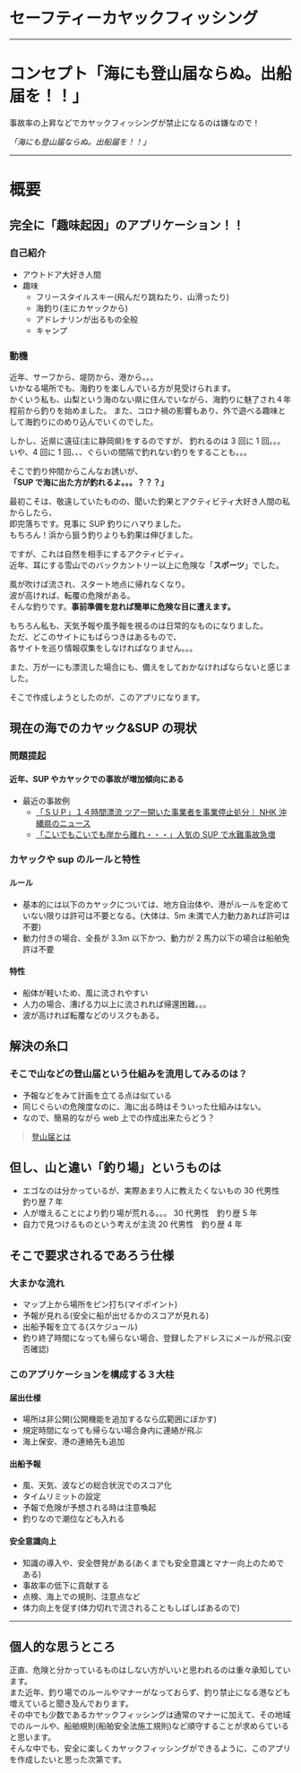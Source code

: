 # セーフティーカヤックフィッシング

---

# コンセプト「海にも登山届ならぬ。出船届を！！」

事故率の上昇などでカヤックフィッシングが禁止になるのは嫌なので！

_「海にも登山届ならぬ。出船届を！！」_

---

# 概要

## 完全に「趣味起因」のアプリケーション！！

### 自己紹介

- アウトドア大好き人間
- 趣味
  - フリースタイルスキー(飛んだり跳ねたり、山滑ったり)
  - 海釣り(主にカヤックから)
  - アドレナリンが出るもの全般
  - キャンプ

### 動機

近年、サーフから、堤防から、港から。。。  
いかなる場所でも、海釣りを楽しんでいる方が見受けられます。  
かくいう私も、山梨という海のない県に住んでいながら、海釣りに魅了され４年程前から釣りを始めました。
また、コロナ禍の影響もあり、外で遊べる趣味として海釣りにのめり込んでいくのでした。

しかし、近県に遠征(主に静岡県)をするのですが、
釣れるのは 3 回に 1 回。。。いや、4 回に 1 回、、、ぐらいの間隔で釣れない釣りをすることも。。。

そこで釣り仲間からこんなお誘いが、  
**「SUP で海に出た方が釣れるよ。。。？？？」**

最初こそは、敬遠していたものの、聞いた釣果とアクティビティ大好き人間の私からしたら、  
即完落ちです。見事に SUP 釣りにハマりました。  
もちろん！浜から狙う釣りよりも釣果は伸びました。

ですが、これは自然を相手にするアクティビティ。  
近年、耳にする雪山でのバックカントリー以上に危険な「**スポーツ**」でした。

風が吹けば流され、スタート地点に帰れなくなり。  
波が高ければ、転覆の危険がある。  
そんな釣りです。**事前準備を怠れば簡単に危険な目に遭えます。**

もちろん私も、天気予報や風予報を視るのは日常的なものになりました。  
ただ、どこのサイトにもばらつきはあるもので、  
各サイトを巡り情報収集をしなければなりません。。。

また、万が一にも漂流した場合にも、備えをしておかなければならないと感じました。

そこで作成しようとしたのが、このアプリになります。

## 現在の海でのカヤック&SUP の現状

### 問題提起

#### 近年、SUP やカヤックでの事故が増加傾向にある

- 最近の事故例
  - [「ＳＵＰ」１４時間漂流 ツアー開いた事業者を事業停止処分｜ NHK 沖縄県のニュース](https://www3.nhk.or.jp/lnews/okinawa/20230424/5090022888.html)  
  - [「こいでもこいでも岸から離れ・・・」人気の SUP で水難事故急増](https://mainichi.jp/articles/20230808/k00/00m/040/365000c)

### カヤックや sup のルールと特性

#### ルール

- 基本的には以下のカヤックについては、地方自治体や、港がルールを定めていない限りは許可は不要となる。(大体は、5m 未満で人力動力あれば許可は不要)
- 動力付きの場合、全長が 3.3m 以下かつ、動力が 2 馬力以下の場合は船舶免許は不要

#### 特性

- 船体が軽いため、風に流されやすい
- 人力の場合、漕げる力以上に流されれば帰還困難。。。
- 波が高ければ転覆などのリスクもある。

## 解決の糸口

### そこで山などの登山届という仕組みを流用してみるのは？

- 予報などをみて計画を立てる点は似ている
- 同じぐらいの危険度なのに、海に出る時はそういった仕組みはない。
- なので、簡易的ながら web 上での作成出来たらどう？

> [登山届とは](https://guide.mwt.co.jp/mountain/basic/safety/climbing-notification/)

## 但し、山と違い「釣り場」というものは

- エゴなのは分かっているが、実際あまり人に教えたくないもの 30 代男性　釣り歴 7 年
- 人が増えることにより釣り場が荒れる。。。 30 代男性　釣り歴 5 年
- 自力で見つけるものという考えが主流 20 代男性　釣り歴 4 年

## そこで要求されるであろう仕様

### 大まかな流れ

- マップ上から場所をピン打ち(マイポイント)
- 予報が見れる(安全に船が出せるかのスコアが見れる)
- 出船予報を立てる(スケジュール)
- 釣り終了時間になっても帰らない場合、登録したアドレスにメールが飛ぶ(安否確認)

### このアプリケーションを構成する３大柱

#### 届出仕様

- 場所は非公開(公開機能を追加するなら広範囲にぼかす)
- 規定時間になっても帰らない場合身内に連絡が飛ぶ
- 海上保安、港の連絡先も追加

#### 出船予報

- 風、天気、波などの総合状況でのスコア化
- タイムリミットの設定
- 予報で危険が予想される時は注意喚起
- 釣りなので潮位なども入れる

#### 安全意識向上

- 知識の導入や、安全啓発がある(あくまでも安全意識とマナー向上のためである)
- 事故率の低下に貢献する
- 点検、海上での規則、注意点など
- 体力向上を促す(体力切れで流されることもしばしばあるので)

---

## 個人的な思うところ

正直、危険と分かっているものはしない方がいいと思われるのは重々承知しています。  
また近年、釣り場でのルールやマナーがなっておらず、釣り禁止になる港なども増えていると聞き及んでおります。  
その中でも少数であるカヤックフィッシングは通常のマナーに加えて、その地域でのルールや、船舶規則(船舶安全法施工規則)など順守することが求めらていると思います。  
そんな中でも、安全に楽しくカヤックフィッシングができるように、このアプリを作成したいと思った次第です。

